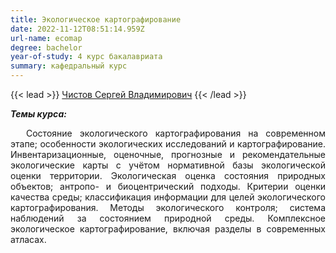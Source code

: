 ```yaml
---
title: Экологическое картографирование
date: 2022-11-12T08:51:14.959Z
url-name: ecomap
degree: bachelor
year-of-study: 4 курс бакалавриата
summary: кафедральный курс
---
```

{{< lead >}} [Чистов Сергей Владимирович](https://istina.msu.ru/profile/svchistov/) {{< /lead >}}

***Темы курса:***

<div style="text-align: justify; text-indent: 25px;">
Состояние экологического картографирования на современном этапе; особенности экологических исследований и картографирование. Инвентаризационные, оценочные, прогнозные и рекомендательные экологические карты с учётом нормативной базы экологической оценки территории. Экологическая оценка состояния природных объектов; антропо- и биоцентрический подходы. Критерии оценки качества среды; классификация информации для целей экологического картографирования. Методы экологического контроля; система наблюдений за состоянием природной среды. Комплексное экологическое картографирование, включая разделы в современных атласах.</div>